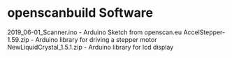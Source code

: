 # openscanbuild Software
2019_06-01_Scanner.ino - Arduino Sketch from openscan.eu
AccelStepper-1.59.zip - Arduino library for driving a stepper motor
NewLiquidCrystal_1.5.1.zip - Arduino library for lcd display